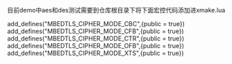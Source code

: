 目前demo中aes和des测试需要到仓库根目录下将下面宏控代码添加进xmake.lua

add_defines("MBEDTLS_CIPHER_MODE_CBC",{public = true})
add_defines("MBEDTLS_CIPHER_MODE_CFB",{public = true})
add_defines("MBEDTLS_CIPHER_MODE_CTR",{public = true})
add_defines("MBEDTLS_CIPHER_MODE_OFB",{public = true})
add_defines("MBEDTLS_CIPHER_MODE_XTS",{public = true}) 

